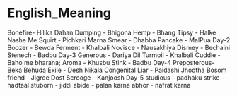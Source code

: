 # English_Meaning
Bonefire- Hilika Dahan
Dumping - Bhigona
Hemp    - Bhang
Tipsy   - Halke Nashe Me
Squirt  - Pichkari Marna
Smear   - Dhabba
Pancake - MalPua
Day-2
Boozer  - Bewda
Ferment - Khalbali
Novisce - Nausakhiya
Dismey  - Bechaini
Stenech - Badbu
Day-3
Generous - Dariya Dil
Turmoil  - Khalbali
Cuddle   - Baho me bharana;
Aroma    - Khusbu
Stink    - Badbu
Day-4
Preposterous- Beka Behuda
Exile - Desh Nikala
Congenital Liar - Paidashi Jhootha
Bosom friend -  Jigree Dost
Scrooge - Kanjoosh
Day-5
studious - padhaku
strike - hadtaal
stuborn - jiddi
abide - palan karna
abhor - nafrat karna 


